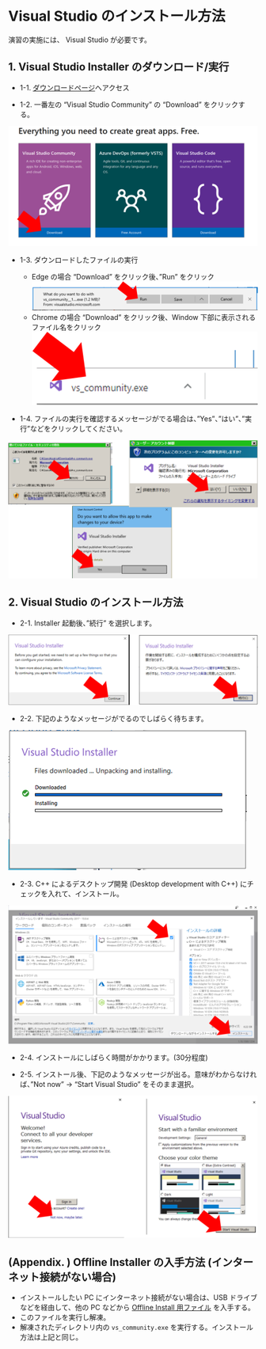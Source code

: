 # Visual Studio のインストール方法

演習の実施には、 Visual Studio が必要です。

## 1. Visual Studio Installer のダウンロード/実行

* 1-1. [ダウンロードページ](https://visualstudio.microsoft.com/free-developer-offers/)へアクセス

* 1-2. 一番左の “Visual Studio Community” の “Download” をクリックする。

![](./imgs/vs_download_page.png)

* 1-3. ダウンロードしたファイルの実行
    * Edge の場合
    “Download” をクリック後、”Run” をクリック
    ![](./imgs/vs_run_edge.png)
    * Chrome の場合
    “Download” をクリック後、Window 下部に表示されるファイル名をクリック
    ![](./imgs/vs_run_chrome.png)

* 1-4. ファイルの実行を確認するメッセージがでる場合は、”Yes”、”はい”、”実行”などをクリックしてください。

![](./imgs/vs_confirm.png)

## 2. Visual Studio のインストール方法

* 2-1. Installer 起動後、”続行” を選択します。

![](./imgs/vs_continue.png)

* 2-2. 下記のようなメッセージがでるのでしばらく待ちます。

![](./imgs/vs_unpackage.png)

* 2-3. C++ によるデスクトップ開発 (Desktop development with C++) にチェックを入れて、インストール。

![](./imgs/vs_configure1.png)

* 2-4. インストールにしばらく時間がかかります。(30分程度)

* 2-5. インストール後、下記のようなメッセージが出る。意味がわからなければ、”Not now” -> “Start Visual Studio” をそのまま選択。

![](./imgs/vs_configure2.png)

## (Appendix. ) Offline Installer の入手方法 (インターネット接続がない場合)

* インストールしたい PC にインターネット接続がない場合は、USB ドライブなどを経由して、他の PC などから [Offline Install 用ファイル](https://github.com/carele-imgrecog/carele-imgrecog.github.io/releases/download/___version___/vs_cppdev.exe) を入手する。
* このファイルを実行し解凍。
* 解凍されたディレクトリ内の `vs_community.exe` を実行する。インストール方法は上記と同じ。
